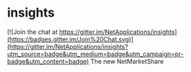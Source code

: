 # insights

[![Join the chat at https://gitter.im/NetApplications/insights](https://badges.gitter.im/Join%20Chat.svg)](https://gitter.im/NetApplications/insights?utm_source=badge&utm_medium=badge&utm_campaign=pr-badge&utm_content=badge)
The new NetMarketShare
